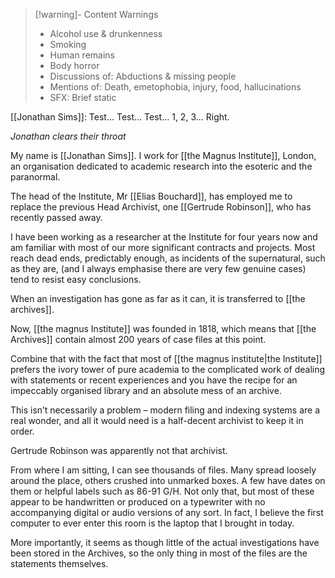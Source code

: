 >[!warning]- Content Warnings
>- Alcohol use & drunkenness
>- Smoking
>- Human remains
>- Body horror
>- Discussions of: Abductions & missing people
>- Mentions of: Death, emetophobia, injury, food, hallucinations
>- SFX: Brief static

[[Jonathan Sims]]:
Test… Test… Test… 1, 2, 3... Right. 

_Jonathan clears their throat_

My name is [[Jonathan Sims]]. I work for [[the Magnus Institute]], London, an 
organisation dedicated to academic research into the esoteric and the 
paranormal.

The head of the Institute, Mr [[Elias Bouchard]], has employed me to replace the 
previous Head Archivist, one [[Gertrude Robinson]], who has recently passed 
away.

I have been working as a researcher at the Institute for four years now and am 
familiar with most of our more significant contracts and projects. Most reach 
dead ends, predictably enough, as incidents of the supernatural, such as they 
are, (and I always emphasise there are very few genuine cases) tend to resist 
easy conclusions. 

When an investigation has gone as far as it can, it is transferred to [[the archives]]. 

Now, [[the magnus Institute]] was founded in 1818, which means that [[the Archives]] 
contain almost 200 years of case files at this point.

Combine that with the fact that most of [[the magnus institute|the Institute]] prefers the ivory tower of pure academia to the complicated work of dealing with statements or recent 
experiences and you have the recipe for an impeccably organised library and 
an absolute mess of an archive.

This isn’t necessarily a problem – modern filing and indexing systems are a real 
wonder, and all it would need is a half-decent archivist to keep it in order.

Gertrude Robinson was apparently not that archivist.

From where I am sitting, I can see thousands of files. Many spread loosely 
around the place, others crushed into unmarked boxes. A few have dates on 
them or helpful labels such as 86-91 G/H. Not only that, but most of these 
appear to be handwritten or produced on a typewriter with no accompanying 
digital or audio versions of any sort. In fact, I believe the first computer to ever 
enter this room is the laptop that I brought in today. 

More importantly, it seems as though little of the actual investigations have 
been stored in the Archives, so the only thing in most of the files are the 
statements themselves.
